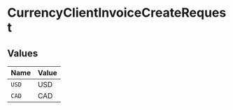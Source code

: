 # CurrencyClientInvoiceCreateRequest


## Values

| Name  | Value |
| ----- | ----- |
| `USD` | USD   |
| `CAD` | CAD   |